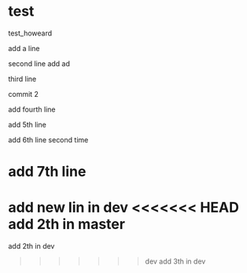 test
====

test_howeard

add a line
 

second line add ad 


third line 

commit 2

add fourth line	

add 5th line

add 6th line second time


add 7th line
=======

add new lin in dev 
<<<<<<< HEAD
add 2th in master
=======
add 2th in dev
>>>>>>> dev
add 3th in dev
